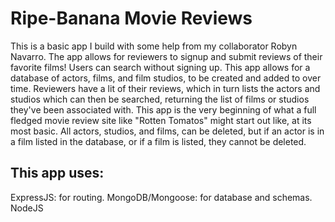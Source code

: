 # Ripe-Banana Movie Reviews
This is a basic app I build with some help from my collaborator Robyn Navarro. The app allows for reviewers to signup and submit reviews of their favorite films! Users can search without signing up. This app allows for a database of actors, films, and film studios, to be created and added to over time. Reviewers have a lit of their reviews, which in turn lists the actors and studios which can then be searched, returning the list of films or studios they've been associated with. This app is the very beginning of what a full fledged movie review site like "Rotten Tomatos" might start out like, at its most basic.
All actors, studios, and films, can be deleted, but if an actor is in a film listed in the database, or if a film is listed, they cannot be deleted. 

## This app uses:
ExpressJS: for routing.
MongoDB/Mongoose: for database and schemas.
NodeJS
